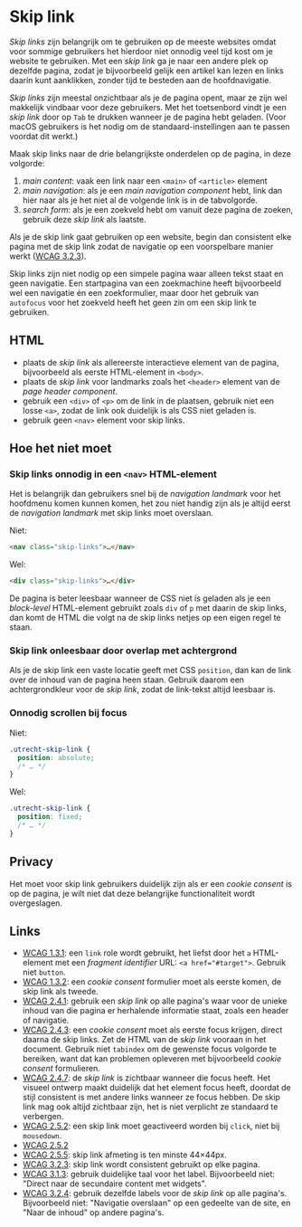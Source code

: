 <!-- @license CC0-1.0 -->

# Skip link

_Skip links_ zijn belangrijk om te gebruiken op de meeste websites omdat voor sommige gebruikers het hierdoor niet onnodig veel tijd kost om je website te gebruiken. Met een _skip link_ ga je naar een andere plek op dezelfde pagina, zodat je bijvoorbeeld gelijk een artikel kan lezen en links daarin kunt aanklikken, zonder tijd te besteden aan de hoofdnavigatie.

_Skip links_ zijn meestal onzichtbaar als je de pagina opent, maar ze zijn wel makkelijk vindbaar voor deze gebruikers. Met het toetsenbord vindt je een _skip link_ door op `Tab` te drukken wanneer je de pagina hebt geladen. (Voor macOS gebruikers is het nodig om de standaard-instellingen aan te passen voordat dit werkt.)

Maak skip links naar de drie belangrijkste onderdelen op de pagina, in deze volgorde:

1. _main content_: vaak een link naar een `<main>` of `<article>` element
2. _main navigation_: als je een _main navigation component_ hebt, link dan hier naar als je het niet al de volgende link is in de tabvolgorde.
3. _search form_: als je een zoekveld hebt om vanuit deze pagina de zoeken, gebruik deze _skip link_ als laatste.

Als je de skip link gaat gebruiken op een website, begin dan consistent elke pagina met de skip link zodat de navigatie op een voorspelbare manier werkt ([WCAG 3.2.3](https://www.w3.org/TR/WCAG21/#consistent-navigation)).

Skip links zijn niet nodig op een simpele pagina waar alleen tekst staat en geen navigatie. Een startpagina van een zoekmachine heeft bijvoorbeeld wel een navigatie én een zoekformulier, maar door het gebruik van `autofocus` voor het zoekveld heeft het geen zin om een skip link te gebruiken.

## HTML

- plaats de _skip link_ als allereerste interactieve element van de pagina, bijvoorbeeld als eerste HTML-element in `<body>`.
- plaats de _skip link_ voor landmarks zoals het `<header>` element van de _page header component_.
- gebruik een `<div>` of `<p>` om de link in de plaatsen, gebruik niet een losse `<a>`, zodat de link ook duidelijk is als CSS niet geladen is.
- gebruik geen `<nav>` element voor skip links.

## Hoe het niet moet

### Skip links onnodig in een `<nav>` HTML-element

Het is belangrijk dan gebruikers snel bij de _navigation landmark_ voor het hoofdmenu komen kunnen komen, het zou niet handig zijn als je altijd eerst de _navigation landmark_ met skip links moet overslaan.

Niet:

```html
<nav class="skip-links">…</nav>
```

Wel:

```html
<div class="skip-links">…</div>
```

De pagina is beter leesbaar wanneer de CSS niet is geladen als je een _block-level_ HTML-element gebruikt zoals `div` of `p` met daarin de skip links, dan komt de HTML die volgt na de skip links netjes op een eigen regel te staan.

### Skip link onleesbaar door overlap met achtergrond

Als je de skip link een vaste locatie geeft met CSS `position`, dan kan de link over de inhoud van de pagina heen staan. Gebruik daarom een achtergrondkleur voor de _skip link_, zodat de link-tekst altijd leesbaar is.

### Onnodig scrollen bij focus

Niet:

```css
.utrecht-skip-link {
  position: absolute;
  /* … */
}
```

Wel:

```css
.utrecht-skip-link {
  position: fixed;
  /* … */
}
```

## Privacy

Het moet voor skip link gebruikers duidelijk zijn als er een _cookie consent_ is op de pagina, je wilt niet dat deze belangrijke functionaliteit wordt overgeslagen.

## Links

- [WCAG 1.3.1](https://www.w3.org/TR/WCAG21/#info-and-relationships): een `link` role wordt gebruikt, het liefst door het `a` HTML-element met een _fragment identifier_ URL: `<a href="#target">`. Gebruik niet `button`.
- [WCAG 1.3.2](https://www.w3.org/TR/WCAG21/#meaningful-sequence): een _cookie consent_ formulier moet als eerste komen, de skip link als tweede.
- [WCAG 2.4.1](https://www.w3.org/TR/WCAG21/#bypass-blocks): gebruik een _skip link_ op alle pagina's waar voor de unieke inhoud van die pagina er herhalende informatie staat, zoals een header of navigatie.
- [WCAG 2.4.3](https://www.w3.org/TR/WCAG21/#focus-order): een _cookie consent_ moet als eerste focus krijgen, direct daarna de skip links. Zet de HTML van de _skip link_ vooraan in het document. Gebruik niet `tabindex` om de gewenste focus volgorde te bereiken, want dat kan problemen opleveren met bijvoorbeeld _cookie consent_ formulieren.
- [WCAG 2.4.7](https://www.w3.org/TR/WCAG21/#focus-visible): de _skip link_ is zichtbaar wanneer die focus heeft. Het visueel ontwerp maakt duidelijk dat het element focus heeft, doordat de stijl consistent is met andere links wanneer ze focus hebben. De skip link mag ook altijd zichtbaar zijn, het is niet verplicht ze standaard te verbergen.
- [WCAG 2.5.2](https://www.w3.org/TR/WCAG21/#pointer-cancellation): een skip link moet geactiveerd worden bij `click`, niet bij `mousedown`.
- [WCAG 2.5.2](https://www.w3.org/TR/WCAG21/#label-in-name)
- [WCAG 2.5.5](https://www.w3.org/TR/WCAG21/#target-size): skip link afmeting is ten minste 44×44px.
- [WCAG 3.2.3](https://www.w3.org/TR/WCAG21/#consistent-navigation): skip link wordt consistent gebruikt op elke pagina.
- [WCAG 3.1.3](https://www.w3.org/TR/WCAG21/#unusual-words): gebruik duidelijke taal voor het label. Bijvoorbeeld niet: "Direct naar de secundaire content met widgets".
- [WCAG 3.2.4](https://www.w3.org/TR/WCAG21/#consistent-identification): gebruik dezelfde labels voor de _skip link_ op alle pagina's. Bijvoorbeeld niet: "Navigatie overslaan" op een gedeelte van de site, en "Naar de inhoud" op andere pagina's.
